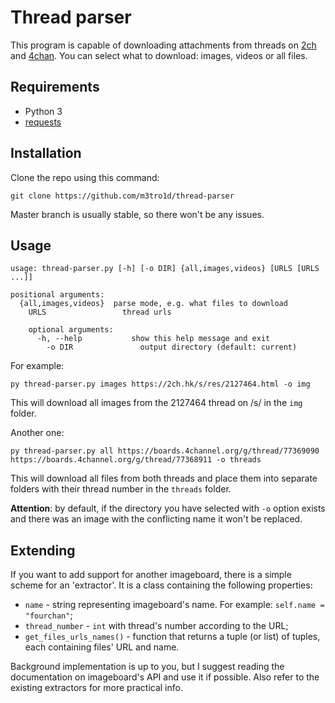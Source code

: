 # Thread parser
This program is capable of downloading attachments from threads on [2ch](https://2ch.hk) and [4chan](https://4channel.org). You can select what to download: images, videos or all files.


## Requirements
- Python 3
- [requests](https://pypi.org/project/requests/)


## Installation
Clone the repo using this command:

```
git clone https://github.com/m3tro1d/thread-parser
```

Master branch is usually stable, so there won't be any issues.


## Usage
```
usage: thread-parser.py [-h] [-o DIR] {all,images,videos} [URLS [URLS ...]]

positional arguments:
  {all,images,videos}  parse mode, e.g. what files to download
    URLS                 thread urls

    optional arguments:
      -h, --help           show this help message and exit
        -o DIR               output directory (default: current)
```

For example:

```
py thread-parser.py images https://2ch.hk/s/res/2127464.html -o img
```

This will download all images from the 2127464 thread on /s/ in the `img` folder.

Another one:

```
py thread-parser.py all https://boards.4channel.org/g/thread/77369090 https://boards.4channel.org/g/thread/77368911 -o threads
```

This will download all files from both threads and place them into separate folders with their thread number in the `threads` folder.

__Attention__: by default, if the directory you have selected with `-o` option exists and there was an image with the conflicting name it won't be replaced.


## Extending
If you want to add support for another imageboard, there is a simple scheme for an 'extractor'. It is a class containing the following properties:

- `name` - string representing imageboard's name. For example: `self.name = "fourchan"`;
- `thread_number` - `int` with thread's number according to the URL;
- `get_files_urls_names()` - function that returns a tuple (or list) of tuples, each containing files' URL and name.

Background implementation is up to you, but I suggest reading the documentation on imageboard's API and use it if possible. Also refer to the existing extractors for more practical info.
